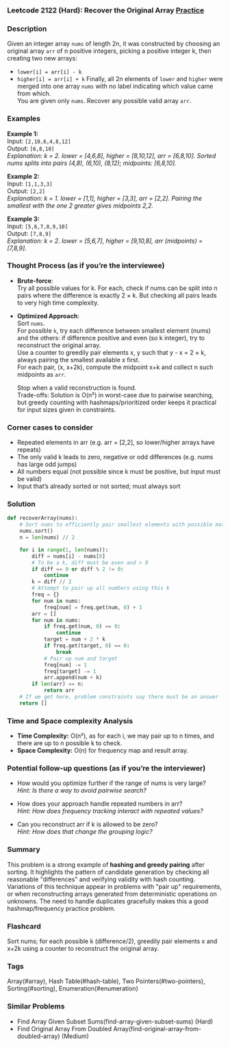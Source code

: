 ### Leetcode 2122 (Hard): Recover the Original Array [Practice](https://leetcode.com/problems/recover-the-original-array)

### Description  
Given an integer array `nums` of length 2n, it was constructed by choosing an original array `arr` of n positive integers, picking a positive integer k, then creating two new arrays:
- `lower[i] = arr[i] - k`
- `higher[i] = arr[i] + k`
Finally, all 2n elements of `lower` and `higher` were merged into one array `nums` with no label indicating which value came from which.  
You are given only `nums`. Recover any possible valid array `arr`.

### Examples  

**Example 1:**  
Input: `[2,10,6,4,8,12]`  
Output: `[6,8,10]`  
*Explanation: k = 2. lower = [4,6,8], higher = [8,10,12], arr = [6,8,10]. Sorted nums splits into pairs (4,8), (6,10), (8,12); midpoints: [6,8,10].*

**Example 2:**  
Input: `[1,1,3,3]`  
Output: `[2,2]`  
*Explanation: k = 1. lower = [1,1], higher = [3,3], arr = [2,2]. Pairing the smallest with the one 2 greater gives midpoints 2,2.*

**Example 3:**  
Input: `[5,6,7,8,9,10]`  
Output: `[7,8,9]`  
*Explanation: k = 2. lower = [5,6,7], higher = [9,10,8], arr (midpoints) = [7,8,9].*

### Thought Process (as if you’re the interviewee)  
- **Brute-force**:  
  Try all possible values for k. For each, check if nums can be split into n pairs where the difference is exactly 2 × k. But checking all pairs leads to very high time complexity.
  
- **Optimized Approach**:  
  Sort `nums`.  
  For possible `k`, try each difference between smallest element (nums) and the others: if difference positive and even (so k integer), try to reconstruct the original array.  
  Use a counter to greedily pair elements x, y such that y - x = 2 × k, always pairing the smallest available x first.  
  For each pair, (x, x+2k), compute the midpoint x+k and collect n such midpoints as `arr`.
  
  Stop when a valid reconstruction is found.  
  Trade-offs: Solution is O(n²) in worst-case due to pairwise searching, but greedy counting with hashmaps/prioritized order keeps it practical for input sizes given in constraints.

### Corner cases to consider  
- Repeated elements in arr (e.g. arr = [2,2], so lower/higher arrays have repeats)
- The only valid k leads to zero, negative or odd differences (e.g. nums has large odd jumps)
- All numbers equal (not possible since k must be positive, but input must be valid)
- Input that’s already sorted or not sorted; must always sort

### Solution

```python
def recoverArray(nums):
    # Sort nums to efficiently pair smallest elements with possible matches
    nums.sort()
    n = len(nums) // 2

    for i in range(1, len(nums)):
        diff = nums[i] - nums[0]
        # To be a k, diff must be even and > 0
        if diff == 0 or diff % 2 != 0:
            continue
        k = diff // 2
        # Attempt to pair up all numbers using this k
        freq = {}
        for num in nums:
            freq[num] = freq.get(num, 0) + 1
        arr = []
        for num in nums:
            if freq.get(num, 0) == 0:
                continue
            target = num + 2 * k
            if freq.get(target, 0) == 0:
                break
            # Pair up num and target
            freq[num] -= 1
            freq[target] -= 1
            arr.append(num + k)
        if len(arr) == n:
            return arr
    # If we get here, problem constraints say there must be an answer
    return []
```

### Time and Space complexity Analysis  

- **Time Complexity:** O(n²), as for each i, we may pair up to n times, and there are up to n possible k to check.
- **Space Complexity:** O(n) for frequency map and result array.

### Potential follow-up questions (as if you’re the interviewer)  

- How would you optimize further if the range of nums is very large?  
  *Hint: Is there a way to avoid pairwise search?*

- How does your approach handle repeated numbers in arr?  
  *Hint: How does frequency tracking interact with repeated values?*

- Can you reconstruct arr if k is allowed to be zero?  
  *Hint: How does that change the grouping logic?*

### Summary
This problem is a strong example of **hashing and greedy pairing** after sorting. It highlights the pattern of candidate generation by checking all reasonable "differences" and verifying validity with hash counting. Variations of this technique appear in problems with "pair up" requirements, or when reconstructing arrays generated from deterministic operations on unknowns. The need to handle duplicates gracefully makes this a good hashmap/frequency practice problem.


### Flashcard
Sort nums; for each possible k (difference/2), greedily pair elements x and x+2k using a counter to reconstruct the original array.

### Tags
Array(#array), Hash Table(#hash-table), Two Pointers(#two-pointers), Sorting(#sorting), Enumeration(#enumeration)

### Similar Problems
- Find Array Given Subset Sums(find-array-given-subset-sums) (Hard)
- Find Original Array From Doubled Array(find-original-array-from-doubled-array) (Medium)